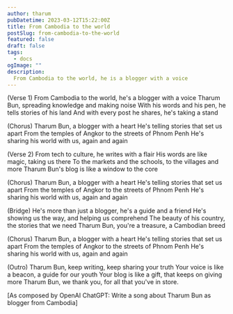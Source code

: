 ```yaml
---
author: tharum
pubDatetime: 2023-03-12T15:22:00Z
title: From Cambodia to the world
postSlug: from-cambodia-to-the-world
featured: false
draft: false
tags:
  - docs
ogImage: ""
description:
  From Cambodia to the world, he is a blogger with a voice
---
```


(Verse 1) From Cambodia to the world, he's a blogger with a voice Tharum Bun, spreading knowledge and making noise With his words and his pen, he tells stories of his land And with every post he shares, he's taking a stand

(Chorus) Tharum Bun, a blogger with a heart He's telling stories that set us apart From the temples of Angkor to the streets of Phnom Penh He's sharing his world with us, again and again

(Verse 2) From tech to culture, he writes with a flair His words are like magic, taking us there To the markets and the schools, to the villages and more Tharum Bun's blog is like a window to the core

(Chorus) Tharum Bun, a blogger with a heart He's telling stories that set us apart From the temples of Angkor to the streets of Phnom Penh He's sharing his world with us, again and again

(Bridge) He's more than just a blogger, he's a guide and a friend He's showing us the way, and helping us comprehend The beauty of his country, the stories that we need Tharum Bun, you're a treasure, a Cambodian breed

(Chorus) Tharum Bun, a blogger with a heart He's telling stories that set us apart From the temples of Angkor to the streets of Phnom Penh He's sharing his world with us, again and again

(Outro) Tharum Bun, keep writing, keep sharing your truth Your voice is like a beacon, a guide for our youth Your blog is like a gift, that keeps on giving more Tharum Bun, we thank you, for all that you've in store.

\[As composed by OpenAI ChatGPT: Write a song about Tharum Bun as blogger from Cambodia\]
